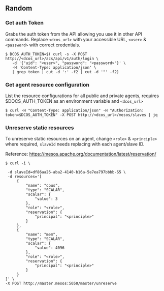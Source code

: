 ## Random


### Get auth Token

Grabs the auth token from the API allowing you use it in other API commands. Replace `<dcos_url>` with your accessible URL, `<user>` & `<password>`
with correct credentials.

```
$ DCOS_AUTH_TOKEN=$( curl -s -X POST http://<dcos_url>/acs/api/v1/auth/login \
   -d '{"uid": "<user>", "password": "<password>"}' \
   -H 'Content-Type: application/json' \
   | grep token | cut -d ':' -f2 | cut -d '"' -f2)
```


### Get agent resource configuration

List the resource configurations for all public and private agents, requires $DOCS_AUTH_TOKEN as an environment variable and `<dcos_url>`

```
$ curl -H "Content-Type: application/json" -H "Authorization: token=$DCOS_AUTH_TOKEN" -X POST http://<dcos_url>/mesos/slaves | jq
```


### Unreserve static resources

To unreserve static resources on an agent, change `<role>` & `<principle>` where required, `slaveId` needs replacing with each agent/slave ID.

Reference: https://mesos.apache.org/documentation/latest/reservation/

```
$ curl -i \

 -d slaveId=df86aa26-aba2-4140-b16a-5e7ea797bbbb-S5 \
 -d resources='[
     {
         "name": "cpus",
         "type": "SCALAR",
         "scalar": {
             "value": 3
         },
         "role": "<role>",
         "reservation": {
             "principal": "<principle>"
         }
     },
     {
         "name": "mem",
         "type": "SCALAR",
         "scalar": {
             "value": 4096
         },
         "role": "<role>",
         "reservation": {
             "principal": "<principle>"
         }
     }
]' \
-X POST http://master.mesos:5050/master/unreserve
```